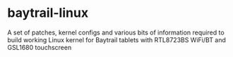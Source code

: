 # baytrail-linux

A set of patches, kernel configs and various bits of information required to build working Linux kernel for Baytrail tablets with RTL8723BS WiFi/BT and GSL1680 touchscreen
